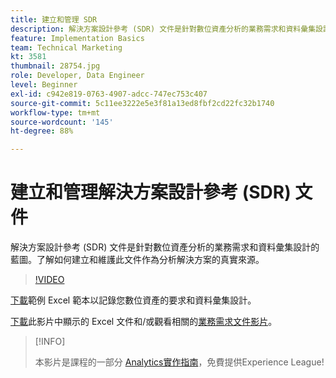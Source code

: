 ```yaml
---
title: 建立和管理 SDR
description: 解決方案設計參考 (SDR) 文件是針對數位資產分析的業務需求和資料彙集設計的藍圖。了解如何建立和維護此文件作為分析解決方案的真實來源。
feature: Implementation Basics
team: Technical Marketing
kt: 3581
thumbnail: 28754.jpg
role: Developer, Data Engineer
level: Beginner
exl-id: c942e819-0763-4907-adcc-747ec753c407
source-git-commit: 5c11ee3222e5e3f81a13ed8fbf2cd22fc32b1740
workflow-type: tm+mt
source-wordcount: '145'
ht-degree: 88%

---
```


# 建立和管理解決方案設計參考 (SDR) 文件

解決方案設計參考 (SDR) 文件是針對數位資產分析的業務需求和資料彙集設計的藍圖。了解如何建立和維護此文件作為分析解決方案的真實來源。

>[!VIDEO](https://video.tv.adobe.com/v/28754/?quality=12)

[下載](assets/aa-implementation-playbook.xlsx)範例 Excel 範本以記錄您數位資產的要求和資料彙集設計。

[下載](assets/geometrixx-clothiers-brd-sdr.xlsx)此影片中顯示的 Excel 文件和/或觀看相關的[業務需求文件影片](creating-a-business-requirements-document.md)。

>[!INFO]
>
> 本影片是課程的一部分 [Analytics實作指南](https://experienceleague.adobe.com/?recommended=Analytics-D-1-2019.1)，免費提供Experience League!